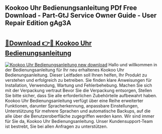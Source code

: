 ## Kookoo Uhr Bedienungsanleitung PDf Free Download - Part-GtJ Service Owner Guide - User Repair Edition gAg3A

# <h2><a href="http://df1k4xt.blite.top/?on=Kookoo+Uhr+Bedienungsanleitung">🔗Download 👉🔴 Kookoo Uhr Bedienungsanleitung</a></h2>

[![Kookoo Uhr Bedienungsanleitung new download](https://i.imgur.com/lujVjoI.png)](http://df1k4xt.blite.top/?on=Kookoo+Uhr+Bedienungsanleitung)
Hallo und willkommen in der Bedienungsanleitung für Ihr neu erhaltenes Kookoo Uhr Bedienungsanleitung. Dieser Leitfaden soll Ihnen helfen, Ihr Produkt zu verstehen und erfolgreich zu betreiben. Sie finden klare Anweisungen für Installation, Verwendung, Wartung und Fehlerbehebung. Machen Sie sich mit der Verpackung vertraut Bevor Sie die Verpackung entsorgen, Stellen Sie bitte sicher, dass Sie alle erforderlichen Zubehörteile aufbewahrt haben. Kookoo Uhr Bedienungsanleitung verfügt über eine Reihe erweiterter Funktionen, darunter Spracherkennung, anpassbare Einstellungen, Unterstützung für mehrere Sprachen und automatische Backups, auf die alle über die Benutzeroberfläche zugegriffen werden kann. Wir sind immer für Sie da, Kookoo Uhr Bedienungsanleitung. Unser Kundensupport-Team ist bestrebt, Sie bei allen Anfragen zu unterstützen.
